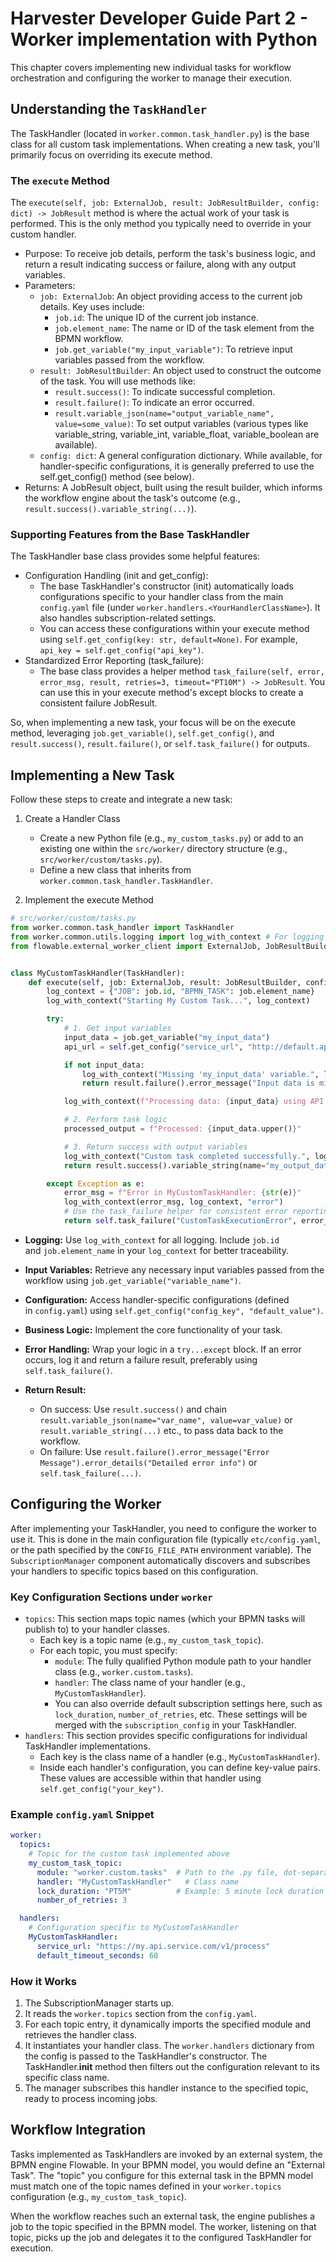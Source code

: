 # Harvester Developer Guide Part 2 - Worker implementation with Python

This chapter covers implementing new individual tasks for workflow orchestration and configuring the worker to manage their execution.

## Understanding the `TaskHandler`

The TaskHandler (located in `worker.common.task_handler.py`) is the base class for all custom task implementations. When creating a new task, you'll primarily focus on overriding its execute method.

### The `execute` Method

The `execute(self, job: ExternalJob, result: JobResultBuilder, config: dict) -> JobResult` method is where the actual work of your task is performed. This is the only method you typically need to override in your custom handler.

* Purpose: To receive job details, perform the task's business logic, and return a result indicating success or failure, along with any output variables.
* Parameters:
    * `job: ExternalJob`: An object providing access to the current job details. Key uses include:
        * `job.id`: The unique ID of the current job instance.
        * `job.element_name`: The name or ID of the task element from the BPMN workflow.
        * `job.get_variable("my_input_variable")`: To retrieve input variables passed from the workflow.
    * `result: JobResultBuilder`: An object used to construct the outcome of the task. You will use methods like:
        * `result.success()`: To indicate successful completion.
        * `result.failure()`: To indicate an error occurred.
        * `result.variable_json(name="output_variable_name", value=some_value)`: To set output variables (various types like variable_string, variable_int, variable_float, variable_boolean are available).
    * `config: dict`: A general configuration dictionary. While available, for handler-specific configurations, it is generally preferred to use the self.get_config() method (see below).
* Returns: A JobResult object, built using the result builder, which informs the workflow engine about the task's outcome (e.g., `result.success().variable_string(...)`).

### Supporting Features from the Base TaskHandler

The TaskHandler base class provides some helpful features:

* Configuration Handling (init and get_config):
    * The base TaskHandler's constructor (init) automatically loads configurations specific to your handler class from the main `config.yaml` file (under `worker.handlers.<YourHandlerClassName>`). It also handles subscription-related settings.
    * You can access these configurations within your execute method using `self.get_config(key: str, default=None)`. For example, `api_key = self.get_config("api_key")`.
* Standardized Error Reporting (task_failure):
    * The base class provides a helper method `task_failure(self, error, error_msg, result, retries=3, timeout="PT10M") -> JobResult`. You can use this in your execute method's except blocks to create a consistent failure JobResult.

So, when implementing a new task, your focus will be on the execute method, leveraging `job.get_variable()`, `self.get_config()`, and `result.success()`, `result.failure()`, or `self.task_failure()` for outputs.

## Implementing a New Task

Follow these steps to create and integrate a new task:

1. Create a Handler Class

    * Create a new Python file (e.g., `my_custom_tasks.py`) or add to an existing one within the `src/worker/` directory structure (e.g., `src/worker/custom/tasks.py`).
    * Define a new class that inherits from `worker.common.task_handler.TaskHandler`.

2. Implement the execute Method

```python
# src/worker/custom/tasks.py
from worker.common.task_handler import TaskHandler
from worker.common.utils.logging import log_with_context # For logging
from flowable.external_worker_client import ExternalJob, JobResultBuilder, JobResult


class MyCustomTaskHandler(TaskHandler):
    def execute(self, job: ExternalJob, result: JobResultBuilder, config: dict) -> JobResult:
        log_context = {"JOB": job.id, "BPMN_TASK": job.element_name}
        log_with_context("Starting My Custom Task...", log_context)

        try:
            # 1. Get input variables
            input_data = job.get_variable("my_input_data")
            api_url = self.get_config("service_url", "http://default.api.com")

            if not input_data:
                log_with_context("Missing 'my_input_data' variable.", log_context, "error")
                return result.failure().error_message("Input data is missing.")

            log_with_context(f"Processing data: {input_data} using API: {api_url}", log_context)

            # 2. Perform task logic
            processed_output = f"Processed: {input_data.upper()}"

            # 3. Return success with output variables
            log_with_context("Custom task completed successfully.", log_context)
            return result.success().variable_string(name="my_output_data", value=processed_output)

        except Exception as e:
            error_msg = f"Error in MyCustomTaskHandler: {str(e)}"
            log_with_context(error_msg, log_context, "error")
            # Use the task_failure helper for consistent error reporting
            return self.task_failure("CustomTaskExecutionError", error_msg, result)
```

* **Logging:** Use `log_with_context` for all logging. Include `job.id` and `job.element_name` in your `log_context` for better traceability.
* **Input Variables:** Retrieve any necessary input variables passed from the workflow using `job.get_variable("variable_name")`.
* **Configuration:** Access handler-specific configurations (defined in `config.yaml`) using `self.get_config("config_key", "default_value")`.
* **Business Logic:** Implement the core functionality of your task.
* **Error Handling:** Wrap your logic in a `try...except` block. If an error occurs, log it and return a failure result, preferably using `self.task_failure()`.

* **Return Result:**
    * On success: Use `result.success()` and chain `result.variable_json(name="var_name", value=var_value)` or `result.variable_string(...)` etc., to pass data back to the workflow.
    * On failure: Use `result.failure().error_message("Error Message").error_details("Detailed error info")` or `self.task_failure(...)`.

## Configuring the Worker

After implementing your TaskHandler, you need to configure the worker to use it. This is done in the main configuration file (typically `etc/config.yaml`, or the path specified by the `CONFIG_FILE_PATH` environment variable).
The `SubscriptionManager` component automatically discovers and subscribes your handlers to specific topics based on this configuration.

### Key Configuration Sections under `worker`

* `topics`: This section maps topic names (which your BPMN tasks will publish to) to your handler classes.
    * Each key is a topic name (e.g., `my_custom_task_topic`).
    * For each topic, you must specify:
        * `module`: The fully qualified Python module path to your handler class (e.g., `worker.custom.tasks`).
        * `handler`: The class name of your handler (e.g., `MyCustomTaskHandler`).
        * You can also override default subscription settings here, such as `lock_duration`, `number_of_retries`, etc. These settings will be merged with the `subscription_config` in your TaskHandler.
* `handlers`: This section provides specific configurations for individual TaskHandler implementations.
    * Each key is the class name of a handler (e.g., `MyCustomTaskHandler`).
    * Inside each handler's configuration, you can define key-value pairs. These values are accessible within that handler using `self.get_config("your_key")`.

### Example `config.yaml` Snippet

```yaml
worker:
  topics:
    # Topic for the custom task implemented above
    my_custom_task_topic:
      module: "worker.custom.tasks"  # Path to the .py file, dot-separated
      handler: "MyCustomTaskHandler"   # Class name
      lock_duration: "PT5M"          # Example: 5 minute lock duration for this task
      number_of_retries: 3

  handlers:
    # Configuration specific to MyCustomTaskHandler
    MyCustomTaskHandler:
      service_url: "https://my.api.service.com/v1/process"
      default_timeout_seconds: 60
```

### How it Works

1. The SubscriptionManager starts up.
2. It reads the `worker.topics` section from the `config.yaml`.
3. For each topic entry, it dynamically imports the specified module and retrieves the handler class.
4. It instantiates your handler class. The `worker.handlers` dictionary from the config is passed to the TaskHandler's constructor. The TaskHandler.__init__ method then filters out the configuration relevant to its specific class name.
5. The manager subscribes this handler instance to the specified topic, ready to process incoming jobs.

## Workflow Integration

Tasks implemented as TaskHandlers are invoked by an external system, the BPMN engine Flowable. In your BPMN model, you would define an "External Task". The "topic" you configure for this external task in the BPMN model must match one of the topic names defined in your `worker.topics` configuration (e.g., `my_custom_task_topic`).

When the workflow reaches such an external task, the engine publishes a job to the topic specified in the BPMN model. The worker, listening on that topic, picks up the job and delegates it to the configured TaskHandler for execution.